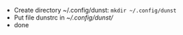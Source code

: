 * Create directory ~/.config/dunst: `mkdir ~/.config/dunst`
* Put file dunstrc in *~/.config/dunst/*
* done
